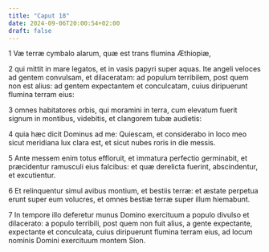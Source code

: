 ```yaml
---
title: "Caput 18"
date: 2024-09-06T20:00:54+02:00
draft: false
---
```



1 Væ terræ cymbalo alarum, quæ est trans flumina Æthiopiæ,

2 qui mittit in mare legatos, et in vasis papyri super aquas. Ite angeli veloces ad gentem convulsam, et dilaceratam: ad populum terribilem, post quem non est alius: ad gentem expectantem et conculcatam, cuius diripuerunt flumina terram eius:

3 omnes habitatores orbis, qui moramini in terra, cum elevatum fuerit signum in montibus, videbitis, et clangorem tubæ audietis:

4 quia hæc dicit Dominus ad me: Quiescam, et considerabo in loco meo sicut meridiana lux clara est, et sicut nubes roris in die messis.

5 Ante messem enim totus effloruit, et immatura perfectio germinabit, et præcidentur ramusculi eius falcibus: et quæ derelicta fuerint, abscindentur, et excutientur.

6 Et relinquentur simul avibus montium, et bestiis terræ: et æstate perpetua erunt super eum volucres, et omnes bestiæ terræ super illum hiemabunt.

7 In tempore illo deferetur munus Domino exercituum a populo divulso et dilacerato: a populo terribili, post quem non fuit alius, a gente expectante, expectante et conculcata, cuius diripuerunt flumina terram eius, ad locum nominis Domini exercituum montem Sion.

